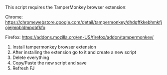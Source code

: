This script requires the TamperMonkey browser extension:

Chrome: https://chromewebstore.google.com/detail/tampermonkey/dhdgffkkebhmkfjojejmpbldmpobfkfo

Firefox: https://addons.mozilla.org/en-US/firefox/addon/tampermonkey/

1. Install tampermonkey browser extension
2. After installing the extension go to it and create a new script
3. Delete everything
4. Copy/Paste the new script and save
5. Refresh FJ